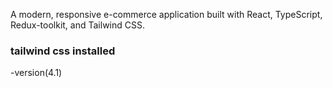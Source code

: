 A modern, responsive e-commerce application built with React, TypeScript, Redux-toolkit, and Tailwind CSS.

### tailwind css installed 
-version(4.1)